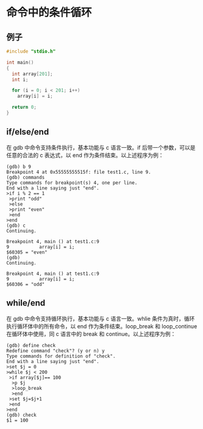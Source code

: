 # 命令中的条件循环

## 例子

```c
#include "stdio.h"

int main()
{
  int array[201];
  int i;

  for (i = 0; i < 201; i++)
    array[i] = i;

  return 0;
}
```

## if/else/end

在 gdb 中命令支持条件执行，基本功能与 c 语言一致。if 后带一个参数，可以是任意的合法的 c 表达式，以 end 作为条件结束。以上述程序为例：

```shell
(gdb) b 9
Breakpoint 4 at 0x55555555515f: file test1.c, line 9.
(gdb) commands
Type commands for breakpoint(s) 4, one per line.
End with a line saying just "end".
>if i % 2 == 1
 >print "odd"
 >else
 >print "even"
 >end
>end
(gdb) c
Continuing.

Breakpoint 4, main () at test1.c:9
9           array[i] = i;
$60305 = "even"
(gdb)
Continuing.

Breakpoint 4, main () at test1.c:9
9           array[i] = i;
$60306 = "odd"
```

## while/end

在 gdb 中命令支持循环执行，基本功能与 c 语言一致。whlie 条件为真时，循环执行循环体中的所有命令，以 end 作为条件结束。loop_break 和 loop_continue 在循环体中使用，同 c 语言中的 break 和 continue。以上述程序为例：

```shell
(gdb) define check
Redefine command "check"? (y or n) y
Type commands for definition of "check".
End with a line saying just "end".
>set $j = 0
>while $j < 200
 >if array[$j]== 100
  >p $j
  >loop_break
  >end
 >set $j=$j+1
 >end
>end
(gdb) check
$1 = 100
```



 